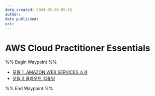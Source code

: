```yaml
---
date_created: 2024-05-20 09:34
author: 
date_published: 
url:
---
```

# AWS Cloud Practitioner Essentials

%% Begin Waypoint %%
- [모듈 1. AMAZON WEB SERVICES 소개](./%EB%AA%A8%EB%93%88%201.%20AMAZON%20WEB%20SERVICES%20%EC%86%8C%EA%B0%9C.md)
- [모듈 2 클라우드 컴퓨팅](./%EB%AA%A8%EB%93%88%202%20%ED%81%B4%EB%9D%BC%EC%9A%B0%EB%93%9C%20%EC%BB%B4%ED%93%A8%ED%8C%85.md)

%% End Waypoint %%
